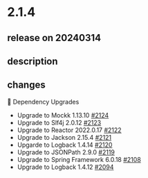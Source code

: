 # 2.1.4

## release on 20240314

## description

## changes

🔨 Dependency Upgrades

* Upgrade to Mockk 1.13.10 <a href="https://github.com/spring-projects/spring-hateoas/issues/2124" data-hovercard-type="issue" data-hovercard-url="/spring-projects/spring-hateoas/issues/2124/hovercard">#2124</a>
* Upgrade to Slf4j 2.0.12 <a href="https://github.com/spring-projects/spring-hateoas/issues/2123" data-hovercard-type="issue" data-hovercard-url="/spring-projects/spring-hateoas/issues/2123/hovercard">#2123</a>
* Upgrade to Reactor 2022.0.17 <a href="https://github.com/spring-projects/spring-hateoas/issues/2122" data-hovercard-type="issue" data-hovercard-url="/spring-projects/spring-hateoas/issues/2122/hovercard">#2122</a>
* Upgrade to Jackson 2.15.4 <a href="https://github.com/spring-projects/spring-hateoas/issues/2121" data-hovercard-type="issue" data-hovercard-url="/spring-projects/spring-hateoas/issues/2121/hovercard">#2121</a>
* Upgarde to Logback 1.4.14 <a href="https://github.com/spring-projects/spring-hateoas/issues/2120" data-hovercard-type="issue" data-hovercard-url="/spring-projects/spring-hateoas/issues/2120/hovercard">#2120</a>
* Upgrade to JSONPath 2.9.0 <a href="https://github.com/spring-projects/spring-hateoas/issues/2119" data-hovercard-type="issue" data-hovercard-url="/spring-projects/spring-hateoas/issues/2119/hovercard">#2119</a>
* Upgrade to Spring Framework 6.0.18 <a href="https://github.com/spring-projects/spring-hateoas/issues/2108" data-hovercard-type="issue" data-hovercard-url="/spring-projects/spring-hateoas/issues/2108/hovercard">#2108</a>
* Upgrade to Logback 1.4.12 <a href="https://github.com/spring-projects/spring-hateoas/issues/2094" data-hovercard-type="issue" data-hovercard-url="/spring-projects/spring-hateoas/issues/2094/hovercard">#2094</a>

